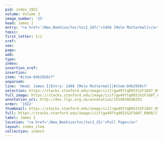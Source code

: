 ```yaml
---
pid: index_1922
volume: Volume 3
image_number: '25'
head: James I
entry: "<a href='/New_Beehive/toc/toc2_287/'>1468 [Mole Muttermal]</a>"
topic: 
first_letter: I/J
xref: 
see: 
page: 
add: 
type: 
index: 
insertion_xref: 
insertion: 
item: "#item-04b2950cf"
unparsed: 
line: 'Head: James I|Entry: 1468 [Mole Muttermal]|#item-04b2950cf'
selection: https://stacks.stanford.edu/image/iiif/gw497tq8651%2F1607_0968/172,331,468,149/full/0/default.jpg
full_image: https://stacks.stanford.edu/image/iiif/gw497tq8651%2F1607_0968/full/full/0/default.jpg
annotation_uri: http://dev.llgc.org.uk/annotation/1559658648355
order: '1922'
thumbnail: https://stacks.stanford.edu/image/iiif/gw497tq8651%2F1607_0968/172,331,468,149/150,/0/default.jpg
full: https://stacks.stanford.edu/image/iiif/gw497tq8651%2F1607_0968/172,331,468,149/full/0/default.jpg
label: James I
location: "<a href='/New_Beehive/toc/toc3_25/'>Full Page</a>"
layout: index_item
collection: index3
---
```

